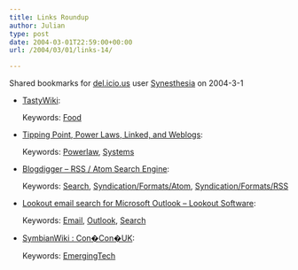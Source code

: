 ```yaml
---
title: Links Roundup
author: Julian
type: post
date: 2004-03-01T22:59:00+00:00
url: /2004/03/01/links-14/

---
```

Shared bookmarks for [del.icio.us][1] user  [Synesthesia][2] on 2004-3-1

  * [TastyWiki][3]:
   
    Keywords: [Food][4]
  * [Tipping Point, Power Laws, Linked, and Weblogs][5]:
   
    Keywords: [Powerlaw][6], [Systems][7]
  * [Blogdigger &#8211; RSS / Atom Search Engine][8]:
   
    Keywords: [Search][9], [Syndication/Formats/Atom][10], [Syndication/Formats/RSS][11]
  * [Lookout email search for Microsoft Outlook &#8211; Lookout Software][12]:
   
    Keywords: [Email][13], [Outlook][14], [Search][9]
  * [SymbianWiki : Con�Con�UK][15]:
   
    Keywords: [EmergingTech][16]

 [1]: http://del.icio.us/
 [2]: http://del.icio.us/synesthesia
 [3]: http://jcwinnie.biz/tastywiki/wiki.php/FrontPage "http://jcwinnie.biz/tastywiki/wiki.php/FrontPage"
 [4]: http://del.icio.us/synesthesia/Food
 [5]: http://www.alpern.org/weblog/stories/2003/02/20/tippingPointPowerLawsLinkedAndWeblogs.html "http://www.alpern.org/weblog/stories/2003/02/20/tippingPointPowerLawsLinkedAndWeblogs.html"
 [6]: http://del.icio.us/synesthesia/Powerlaw
 [7]: http://del.icio.us/synesthesia/Systems
 [8]: http://www.blogdigger.com/index.html "http://www.blogdigger.com/index.html"
 [9]: http://del.icio.us/synesthesia/Search
 [10]: http://del.icio.us/synesthesia/Syndication/Formats/Atom
 [11]: http://del.icio.us/synesthesia/Syndication/Formats/RSS
 [12]: http://www.lookoutsoft.com/ "http://www.lookoutsoft.com/"
 [13]: http://del.icio.us/synesthesia/Email
 [14]: http://del.icio.us/synesthesia/Outlook
 [15]: http://www.symbianwiki.com/ConConUK "http://www.symbianwiki.com/ConConUK"
 [16]: http://del.icio.us/synesthesia/EmergingTech